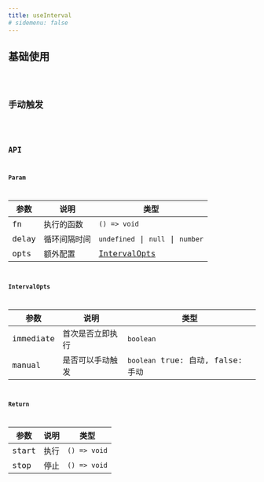 ```yaml
---
title: useInterval
# sidemenu: false
---
```


## 基础使用

<code src="./demo/base.tsx" />

## 手动触发

<code src="./demo/manual.tsx" />

## API

### Param

| 参数  | 说明         | 类型                              |
| ----- | ------------ | --------------------------------- |
| fn    | 执行的函数   | `() => void`                      |
| delay | 循环间隔时间 | `undefined` \| `null` \| `number` |
| opts  | 额外配置     | [IntervalOpts](#intervalopts)     |

### IntervalOpts

| 参数      | 说明             | 类型                              |
| --------- | ---------------- | --------------------------------- |
| immediate | 首次是否立即执行 | `boolean`                         |
| manual    | 是否可以手动触发 | `boolean` true: 自动, false: 手动 |

### Return

| 参数  | 说明 | 类型         |
| ----- | ---- | ------------ |
| start | 执行 | `() => void` |
| stop  | 停止 | `() => void` |
